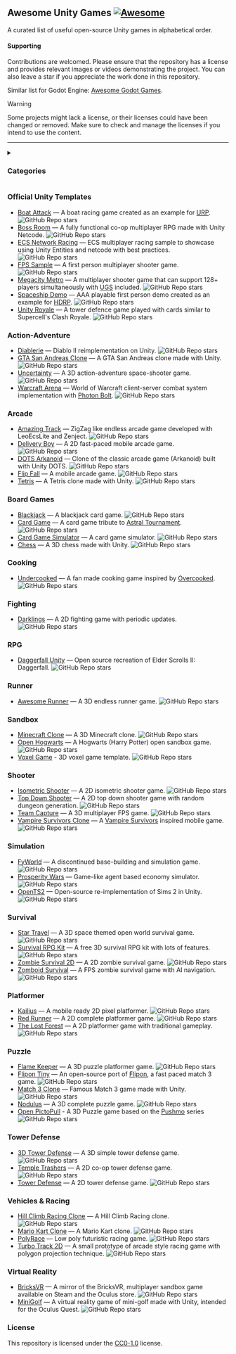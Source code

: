 ## Awesome Unity Games [![Awesome](https://cdn.rawgit.com/sindresorhus/awesome/d7305f38d29fed78fa85652e3a63e154dd8e8829/media/badge.svg)](https://github.com/sindresorhus/awesome)

A curated list of useful open-source Unity games in alphabetical order.

#### Supporting
Contributions are welcomed. Please ensure that the repository has a license and provides relevant images or videos demonstrating the project. You can also leave a star if you appreciate the work done in this repository.

Similar list for Godot Engine: [Awesome Godot Games](https://github.com/akinmustafa/awesome-godot-games).

> [!WARNING]
> Some projects might lack a license, or their licenses could have been changed or removed. Make sure to check and manage the licenses if you intend to use the content.
> 

<hr>

<details>
  <summary><h3>Categories</h3></summary>
  
- [Official Unity Templates](#official-unity-templates)
- [Action-Adventure](#action-adventure)
- [Arcade](#arcade)
- [Board Games](#board-games)
- [Cooking](#cooking)
- [Fighting](#fighting)
- [RPG](#rpg)
- [Runner](#runner)
- [Sandbox](#sandbox)
- [Shooter](#shooter)
- [Simulation](#simulation)
- [Survival](#survival)
- [Platformer](#platformer)
- [Puzzle](#puzzle)
- [Tower Defense](#tower-defense)
- [Vehicles & Racing](#vehicles--racing)
- [Virtual Reality](#virtual-reality)
</details>

### Official Unity Templates
- [Boat Attack](https://github.com/Unity-Technologies/BoatAttack) — A boat racing game created as an example for [URP](https://unity.com/srp/universal-render-pipeline). ![GitHub Repo stars](https://img.shields.io/github/stars/Unity-Technologies/BoatAttack) 
- [Boss Room](https://github.com/Unity-Technologies/com.unity.multiplayer.samples.coop) — A fully functional co-op multiplayer RPG made with Unity Netcode. ![GitHub Repo stars](https://img.shields.io/github/stars/Unity-Technologies/com.unity.multiplayer.samples.coop) 
- [ECS Network Racing](https://github.com/Unity-Technologies/ECS-Network-Racing-Sample) — ECS multiplayer racing sample to showcase using Unity Entities and netcode with best practices. ![GitHub Repo stars](https://img.shields.io/github/stars/Unity-Technologies/ECS-Network-Racing-Sample)
- [FPS Sample](https://github.com/Unity-Technologies/FPSSample) — A first person multiplayer shooter game. ![GitHub Repo stars](https://img.shields.io/github/stars/Unity-Technologies/FPSSample)
- [Megacity Metro](https://github.com/Unity-Technologies/megacity-metro) — A multiplayer shooter game that can support 128+ players simultaneously with [UGS](https://unity.com/solutions/gaming-services) included. ![GitHub Repo stars](https://img.shields.io/github/stars/Unity-Technologies/megacity-metro)
- [Spaceship Demo](https://github.com/Unity-Technologies/SpaceshipDemo) — AAA playable first person demo created as an example for [HDRP](https://unity.com/srp/high-definition-render-pipeline). ![GitHub Repo stars](https://img.shields.io/github/stars/Unity-Technologies/SpaceshipDemo)
- [Unity Royale](https://github.com/ciro-unity/UnityRoyale-Public) — A tower defence game played with cards similar to Supercell's Clash Royale. ![GitHub Repo stars](https://img.shields.io/github/stars/ciro-unity/UnityRoyale-Public)

### Action-Adventure
- [Diablerie](https://github.com/mofr/Diablerie) — Diablo II reimplementation on Unity. ![GitHub Repo stars](https://img.shields.io/github/stars/mofr/Diablerie)
- [GTA San Andreas Clone](https://github.com/GTA-ASM/SanAndreasUnity) — A GTA San Andreas clone made with Unity. ![GitHub Repo stars](https://img.shields.io/github/stars/GTA-ASM/SanAndreasUnity)
- [Uncertainty](https://github.com/Null-References/Uncertainty) — A 3D action-adventure space-shooter game. ![GitHub Repo stars](https://img.shields.io/github/stars/Null-References/Uncertainty)
- [Warcraft Arena](https://github.com/Reinisch/Warcraft-Arena-Unity) — World of Warcraft client-server combat system implementation with [Photon Bolt](https://doc.photonengine.com/bolt/current/getting-started/overview). ![GitHub Repo stars](https://img.shields.io/github/stars/Reinisch/Warcraft-Arena-Unity)

### Arcade
- [Amazing Track](https://github.com/EugenyN/AmazingTrack) — ZigZag like endless arcade game developed with LeoEcsLite and Zenject. ![GitHub Repo stars](https://img.shields.io/github/stars/EugenyN/AmazingTrack)
- [Delivery Boy](https://github.com/phamson02/DeliveryBoy-UnityGame) — A 2D fast-paced mobile arcade game. ![GitHub Repo stars](https://img.shields.io/github/stars/phamson02/DeliveryBoy-UnityGame)
- [DOTS Arkanoid](https://github.com/EugenyN/DOTS-Arkanoid) — Clone of the classic arcade game (Arkanoid) built with Unity DOTS. ![GitHub Repo stars](https://img.shields.io/github/stars/EugenyN/DOTS-Arkanoid)
- [Flip Fall](https://github.com/flo-wolf/Flip-Fall) — A mobile arcade game. ![GitHub Repo stars](https://img.shields.io/github/stars/flo-wolf/Flip-Fall)
- [Tetris](https://github.com/Mukarillo/UnityTetris) — A Tetris clone made with Unity. ![GitHub Repo stars](https://img.shields.io/github/stars/Mukarillo/UnityTetris)

### Board Games
- [Blackjack](https://github.com/joaokucera/unity-blackjack) — A blackjack card game. ![GitHub Repo stars](https://img.shields.io/github/stars/joaokucera/unity-blackjack)
- [Card Game](https://github.com/exewin/card-game) — A card game tribute to [Astral Tournament](https://store.steampowered.com/app/2160780/Astral_Tournament__a_prequel_of_the_Astral_Masters/ "A famous card game."). ![GitHub Repo stars](https://img.shields.io/github/stars/exewin/card-game)
- [Card Game Simulator](https://github.com/finol-digital/Card-Game-Simulator) — A card game simulator. ![GitHub Repo stars](https://img.shields.io/github/stars/finol-digital/Card-Game-Simulator)
- [Chess](https://github.com/ErkrodC/UnityChess) — A 3D chess made with Unity. ![GitHub Repo stars](https://img.shields.io/github/stars/ErkrodC/UnityChess)

### Cooking
- [Undercooked](https://github.com/daltonbr/Undercooked) — A fan made cooking game inspired by [Overcooked](https://store.steampowered.com/app/448510/Overcooked/). ![GitHub Repo stars](https://img.shields.io/github/stars/daltonbr/Undercooked)

### Fighting
- [Darklings](https://github.com/kidagine/Darklings-FightingGame) — A 2D fighting game with periodic updates. ![GitHub Repo stars](https://img.shields.io/github/stars/kidagine/Darklings-FightingGame)

### RPG
- [Daggerfall Unity](https://github.com/Interkarma/daggerfall-unity) — Open source recreation of Elder Scrolls II: Daggerfall. ![GitHub Repo stars](https://img.shields.io/github/stars/Interkarma/daggerfall-unity)

### Runner
- [Awesome Runner](https://github.com/VladimirPirozhenko/AwesomeRunner) — A 3D endless runner game. ![GitHub Repo stars](https://img.shields.io/github/stars/VladimirPirozhenko/AwesomeRunner)

### Sandbox
- [Minecraft Clone](https://github.com/stalomeow/MinecraftClone-Unity) — A 3D Minecraft clone. ![GitHub Repo stars](https://img.shields.io/github/stars/stalomeow/MinecraftClone-Unity)
- [Open Hogwarts](https://github.com/OpenHogwarts/hogwarts) — A Hogwarts (Harry Potter) open sandbox game. ![GitHub Repo stars](https://img.shields.io/github/stars/OpenHogwarts/hogwarts)
- [Voxel Game](https://github.com/savatkinv/VoxelGame) - 3D voxel game template. ![GitHub Repo stars](https://img.shields.io/github/stars/savatkinv/VoxelGame)

### Shooter
- [Isometric Shooter](https://github.com/tadadosii/2DTopDownIsometricShooterStudy) — A 2D isometric shooter game. ![GitHub Repo stars](https://img.shields.io/github/stars/tadadosii/2DTopDownIsometricShooterStudy)
- [Top Down Shooter](https://github.com/tarush-r/Top-Down-Shooter-Game) — A 2D top down shooter game with random dungeon generation. ![GitHub Repo stars](https://img.shields.io/github/stars/tarush-r/Top-Down-Shooter-Game)
- [Team Capture](https://github.com/Voltstro-Studios/Team-Capture) — A 3D multiplayer FPS game. ![GitHub Repo stars](https://img.shields.io/github/stars/Voltstro-Studios/Team-Capture)
- [Vampire Survivors Clone](https://github.com/matthiasbroske/VampireSurvivorsClone) — A [Vampire Survivors](https://store.steampowered.com/app/1794680/Vampire_Survivors/) inspired mobile game. ![GitHub Repo stars](https://img.shields.io/github/stars/matthiasbroske/VampireSurvivorsClone)

### Simulation
- [FyWorld](https://github.com/Fy-/FyWorld) — A discontinued base-building and simulation game. ![GitHub Repo stars](https://img.shields.io/github/stars/Fy-/FyWorld)
- [Prosperity Wars](https://github.com/Nashet/Prosperity-Wars) — Game-like agent based economy simulator. ![GitHub Repo stars](https://img.shields.io/github/stars/Nashet/Prosperity-Wars)
- [OpenTS2](https://github.com/LazyDuchess/OpenTS2) — Open-source re-implementation of Sims 2 in Unity. ![GitHub Repo stars](https://img.shields.io/github/stars/LazyDuchess/OpenTS2)

### Survival
- [Star Travel](https://github.com/Victormaa/Star-Travel) — A 3D space themed open world survival game. ![GitHub Repo stars](https://img.shields.io/github/stars/Victormaa/Star-Travel)
- [Survival RPG Kit](https://github.com/leandrovieiraa/FreeSurvivalRPGKit) — A free 3D survival RPG kit with lots of features. ![GitHub Repo stars](https://img.shields.io/github/stars/leandrovieiraa/FreeSurvivalRPGKit)
- [Zombie Survival 2D](https://github.com/mapisarek/Survival_Zombie_2D) — A 2D zombie survival game. ![GitHub Repo stars](https://img.shields.io/github/stars/mapisarek/Survival_Zombie_2D)
- [Zomboid Survival](https://github.com/saivittalb/zomboid-survival) — A FPS zombie survival game with AI navigation. ![GitHub Repo stars](https://img.shields.io/github/stars/saivittalb/zomboid-survival)

### Platformer
- [Kailius](https://github.com/Walkator/kailius) — A mobile ready 2D pixel platformer. ![GitHub Repo stars](https://img.shields.io/github/stars/Walkator/kailius)
- [Red Runner](https://github.com/BayatGames/RedRunner) — A 2D complete platformer game. ![GitHub Repo stars](https://img.shields.io/github/stars/BayatGames/RedRunner)
- [The Lost Forest](https://github.com/elifyener/TheLostForest) — A 2D platformer game with traditional gameplay. ![GitHub Repo stars](https://img.shields.io/github/stars/elifyener/TheLostForest)

### Puzzle
- [Flame Keeper](https://github.com/alex-cherkaski/Flame-Keeper) — A 3D puzzle platformer game. ![GitHub Repo stars](https://img.shields.io/github/stars/alex-cherkaski/Flame-Keeper)
- [Flipon Tiny](https://github.com/valryon/flipon-tiny) — An open-source port of [Flipon](https://www.flipon.net/), a fast paced match 3 game. ![GitHub Repo stars](https://img.shields.io/github/stars/valryon/flipon-tiny)
- [Match 3 Clone](https://github.com/daltonbr/Match3) — Famous Match 3 game made with Unity. ![GitHub Repo stars](https://img.shields.io/github/stars/daltonbr/Match3)
- [Nodulus](https://github.com/Hyperparticle/nodulus) — A 3D complete puzzle game. ![GitHub Repo stars](https://img.shields.io/github/stars/Hyperparticle/nodulus)
- [Open PictoPull](https://github.com/josfeldmann/Open-PictoPull) - A 3D Puzzle game based on the [Pushmo](https://en.wikipedia.org/wiki/Pushmo) series ![GitHub Repo stars](https://img.shields.io/github/stars/josfeldmann/Open-PictoPull)

### Tower Defense
- [3D Tower Defense](https://github.com/Mohammed-Benotmane/Tower-Defense-Game) — A 3D simple tower defense game. ![GitHub Repo stars](https://img.shields.io/github/stars/Mohammed-Benotmane/Tower-Defense-Game)
- [Temple Trashers](https://github.com/hackerspace-ntnu/Temple-Trashers) — A 2D co-op tower defense game. ![GitHub Repo stars](https://img.shields.io/github/stars/hackerspace-ntnu/Temple-Trashers)
- [Tower Defense](https://github.com/JanWalsh91/tower_defense) — A 2D tower defense game. ![GitHub Repo stars](https://img.shields.io/github/stars/JanWalsh91/tower_defense)

### Vehicles & Racing
- [Hill Climb Racing Clone](https://github.com/stevecox1964/Happy_Wheels_Clone) — A Hill Climb Racing clone. ![GitHub Repo stars](https://img.shields.io/github/stars/stevecox1964/Happy_Wheels_Clone)
- [Mario Kart Clone](https://github.com/Ishaan35/Unity3D-Mario-Kart-Racing-Game) — A Mario Kart clone. ![GitHub Repo stars](https://img.shields.io/github/stars/Ishaan35/Unity3D-Mario-Kart-Racing-Game)
- [PolyRace](https://github.com/vthem/PolyRace) — Low poly futuristic racing game. ![GitHub Repo stars](https://img.shields.io/github/stars/vthem/PolyRace)
- [Turbo Track 2D](https://github.com/h8man/TurboTrack2D) — A small prototype of arcade style racing game with polygon projection technique. ![GitHub Repo stars](https://img.shields.io/github/stars/h8man/TurboTrack2D)

### Virtual Reality
- [BricksVR](https://github.com/d12/bricksvr-game) — A mirror of the BricksVR, multiplayer sandbox game available on Steam and the Oculus store. ![GitHub Repo stars](https://img.shields.io/github/stars/d12/bricksvr-game)
- [MiniGolf](https://github.com/mmeyrat/MiniGolf-VR) — A virtual reality game of mini-golf made with Unity, intended for the Oculus Quest. ![GitHub Repo stars](https://img.shields.io/github/stars/mmeyrat/MiniGolf-VR)

### License
This repository is licensed under the [CC0-1.0](https://github.com/akinmustafa/awesome-unity-games/blob/main/LICENSE) license.
